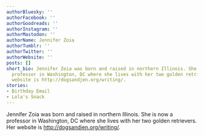 ```yaml
---
authorBluesky: ''
authorFacebook: ''
authorGoodreads: ''
authorInstagram: ''
authorMastodon: ''
authorName: Jennifer Zoia
authorTumblr: ''
authorTwitter: ''
authorWebsite: ''
posts: []
short_bio: Jennifer Zoia was born and raised in northern Illinois.‭ ‬She is now a
  professor in Washington,‭ ‬DC where she lives with her two golden retrievers.‭ ‬Her
  website is http://dogsandjen.org/writing/.
stories:
- Birthday Email
- Lola's Snack
---
```


Jennifer Zoia was born and raised in northern Illinois.‭ ‬She is now a professor in Washington,‭ ‬DC where she lives with her two golden retrievers.‭ ‬Her website is http://dogsandjen.org/writing/.